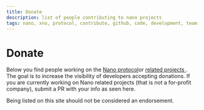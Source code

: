 ```yaml
---
title: Donate
description: list of people contributing to nano projects
tags: nano, xno, protocol, contribute, github, code, development, team, donate
---
```


# Donate

Below you find people working on the <a href="https://nano.org">Nano protocol</a>or <a href="https://nanolinks.info">related projects </a>.
The goal is to increase the visibility of developers accepting donations.
If you are currently working on Nano related projects (that is not a for-profit company), submit a PR with your info as seen here.

Being listed on this site should not be considered an endorsement.